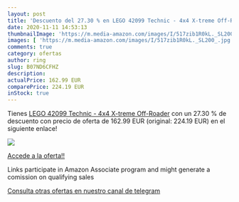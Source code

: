 ```yaml
---
layout: post
title: 'Descuento del 27.30 % en LEGO 42099 Technic - 4x4 X-treme Off-Roa'
date: 2020-11-11 14:53:13
thumbnailImage: 'https://m.media-amazon.com/images/I/517zib1R0kL._SL200_.jpg'
images: [ 'https://m.media-amazon.com/images/I/517zib1R0kL._SL200_.jpg' ]
comments: true
category: ofertas
author: ring
slug: B07ND6CFHZ
description:
actualPrice: 162.99 EUR
comparePrice: 224.19 EUR
inStock: true
---
```


Tienes [LEGO 42099 Technic - 4x4 X-treme Off-Roader](https://www.amazon.de/dp/B07ND6CFHZ/?tag=redken02-21) con un 27.30 % de descuento con precio de oferta de 162.99 EUR (original: 224.19 EUR) en el siguiente enlace!

[![](https://m.media-amazon.com/images/I/517zib1R0kL._SL200_.jpg)](https://www.amazon.de/dp/B07ND6CFHZ/?tag=redken02-21)

[Accede a la oferta!!](https://www.amazon.de/dp/B07ND6CFHZ/?tag=redken02-21)

Links participate in Amazon Associate program and might generate a comission on qualifying sales

[Consulta otras ofertas en nuestro canal de telegram](https://t.me/s/ofertas25)
